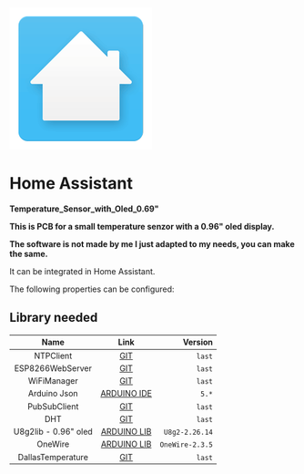 ![MagicMirror²: The open source modular smart mirror platform. ](.github/loading-screen.gif)


# Home Assistant 

**Temperature_Sensor_with_Oled_0.69"**

**This is PCB for a small temperature senzor with a 0.96" oled display.**

**The software is not made by me I just adapted to my needs, you can make the same.**

It can be integrated in Home Assistant.

The following properties can be configured:

## Library needed  <a name="id3"></a>
  

Name | Link | Version 
:---: | :---: | ---:
NTPClient | [GIT](https://github.com/arduino-libraries/NTPClient) | `last`
ESP8266WebServer | [GIT](https://github.com/esp8266/Arduino/tree/master/libraries/ESP8266WebServer)| `last`
WiFiManager | [GIT](https://github.com/tzapu/WiFiManager) | `last`
Arduino Json | [ARDUINO IDE](https://arduinojson.org) | `5.*`
PubSubClient | [GIT](https://github.com/knolleary/pubsubclient)| `last`
DHT | [GIT](https://github.com/adafruit/DHT-sensor-library) | `last`
U8g2lib - 0.96" oled| [ARDUINO LIB](https://www.arduinolibraries.info/libraries/u8g2 ) | `U8g2-2.26.14`
OneWire | [ARDUINO LIB](https://www.arduinolibraries.info/libraries/one-wire) | `OneWire-2.3.5`
DallasTemperature| [GIT](https://github.com/milesburton/Arduino-Temperature-Control-Library) | `last`

